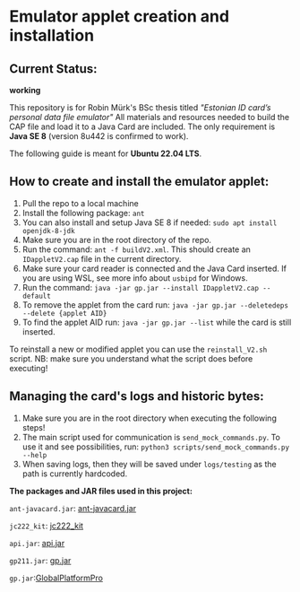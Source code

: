 # Emulator applet creation and installation

## Current Status:
**working**

This repository is for Robin Mürk's BSc thesis titled *"Estonian ID card’s personal data file emulator"* All materials and resources needed to build the CAP file and load it to a Java Card are included. The only requirement is **Java SE 8** (version 8u442 is confirmed to work). 

The following guide is meant for **Ubuntu 22.04 LTS**.

## How to create and install the emulator applet:
1. Pull the repo to a local machine
2. Install the following package: `ant`
3. You can also install and setup Java SE 8 if needed: `sudo apt install openjdk-8-jdk`
4. Make sure you are in the root directory of the repo.
5. Run the command: `ant -f buildV2.xml`. This should create an `IDappletV2.cap` file in the current directory.
6. Make sure your card reader is connected and the Java Card inserted. If you are using WSL, see more info about `usbipd` for Windows.
7. Run the command: `java -jar gp.jar --install IDappletV2.cap --default`
9. To remove the applet from the card run: `java -jar gp.jar --deletedeps --delete {applet AID}`
10. To find the applet AID run: `java -jar gp.jar --list` while the card is still inserted.

To reinstall a new or modified applet you can use the `reinstall_V2.sh` script. NB: make sure you understand what the script does before executing!

## Managing the card's logs and historic bytes:
1. Make sure you are in the root directory when executing the following steps!
2. The main script used for communication is `send_mock_commands.py`. To use it and see possibilities, run: `python3 scripts/send_mock_commands.py --help`
3. When saving logs, then they will be saved under `logs/testing` as the path is currently hardcoded.

**The packages and JAR files used in this project:**

`ant-javacard.jar`: [ant-javacard.jar](https://github.com/martinpaljak/ant-javacard/releases/download/v20.03.25/ant-javacard.jar)

`jc222_kit`: [jc222_kit](https://github.com/martinpaljak/oracle_javacard_sdks/tree/master/jc222_kit)

`api.jar`: [api.jar](https://github.com/martinpaljak/oracle_javacard_sdks/blob/master/jc222_kit/lib/api.jar)

`gp211.jar`: [gp.jar](https://github.com/martinpaljak/AppletPlayground/tree/master/ext/globalplatform-2_1_1)

`gp.jar`:[GlobalPlatformPro](https://github.com/martinpaljak/GlobalPlatformPro)
